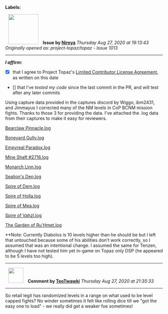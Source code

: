 **Labels:**



<a href="https://github.com/Nireya"><img src="https://avatars2.githubusercontent.com/u/17558211?v=4" width="96" height="96" hspace="10"></img></a> **Issue by [Nireya](https://github.com/Nireya)**
_Thursday Aug 27, 2020 at 19:13:43_
_Originally opened as: project-topaz/topaz - Issue 1013_

----

<!-- place 'x' mark between square [] brackets to affirm: -->
**_I affirm:_**
- [x] that I agree to Project Topaz's [Limited Contributor License Agreement](http://project-topaz.com/blob/release/CONTRIBUTOR_AGREEMENT.md), as written on this date
- [] that I've _tested my code_ since the last commit in the PR, and will test after any later commits

Using capture data provided in the captures discord by Wiggo, ibm2431, and Jimmayus I corrected many of the NM levels in CoP BCNM mission fights. Thanks to those 3 for providing the data. I've attached the .log data from their captures to make it easy for reviewers.

[Bearclaw Pinnacle.log](https://github.com/project-topaz/topaz/files/5138289/Bearclaw.Pinnacle.log)
[Boneyard Gully.log](https://github.com/project-topaz/topaz/files/5138291/Boneyard.Gully.log)
[Empyreal Paradox.log](https://github.com/project-topaz/topaz/files/5138292/Empyreal.Paradox.log)
[Mine Shaft #2716.log](https://github.com/project-topaz/topaz/files/5138293/Mine.Shaft.2716.log)
[Monarch Linn.log](https://github.com/project-topaz/topaz/files/5138294/Monarch.Linn.log)
[Sealion's Den.log](https://github.com/project-topaz/topaz/files/5138295/Sealion.s.Den.log)
[Spire of Dem.log](https://github.com/project-topaz/topaz/files/5138296/Spire.of.Dem.log)
[Spire of Holla.log](https://github.com/project-topaz/topaz/files/5138297/Spire.of.Holla.log)
[Spire of Mea.log](https://github.com/project-topaz/topaz/files/5138298/Spire.of.Mea.log)
[Spire of Vahzl.log](https://github.com/project-topaz/topaz/files/5138299/Spire.of.Vahzl.log)
[The Garden of Ru'Hmet.log](https://github.com/project-topaz/topaz/files/5138300/The.Garden.of.Ru.Hmet.log)

**Note: Currently Diabolos is 10 levels higher than he should be but I left that untouched because some of his abilities don't work correctly, so I assumed that was an intentional change. I assumed the same for Tenzen, although I have not tested him yet in-game on Topaz only DSP (he appeared to be 5 levels too high).


----
<a href="https://github.com/TeoTwawki"><img src="https://avatars0.githubusercontent.com/u/6871475?v=4" width="48" height="48" hspace="10"></img></a> **Comment by [TeoTwawki](https://github.com/TeoTwawki)**
_Thursday Aug 27, 2020 at 21:35:33_

----

So retail legit has randomized levels in a range on what used to be level capped fights? No winder sometimes it felt like rolling dice till we "got the easy one to load" - we really did get a weaker foe sometimes!

